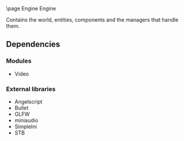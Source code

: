 \page Engine Engine

Contains the world, entities, components and the managers that handle them.

## Dependencies
### Modules
- Video

### External libraries
- Angelscript
- Bullet
- GLFW
- miniaudio
- SimpleIni
- STB
